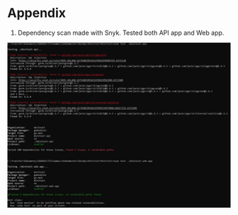 # Appendix

1. Dependency scan made with Snyk. Tested both API app and Web app.

![Dependency scan](images/dependency-scan-snyk.jpg)  
